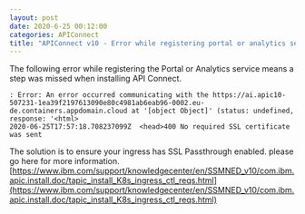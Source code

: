 ```yaml
---
layout: post
date: 2020-6-25 00:12:00
categories: APIConnect
title: "APIConnect v10 - Error while registering portal or analytics service. "
---
```




<!--more-->
The following error while registering the Portal or Analytics service means a step was missed when installing API Connect.

```
: Error: An error occurred communicating with the https://ai.apic10-507231-1ea39f2197613090e80c4981ab6eab96-0002.eu-de.containers.appdomain.cloud at '[object Object]' (status: undefined, response: '<html>
2020-06-25T17:57:18.708237099Z  <head>400 No required SSL certificate was sent
```


The solution is to ensure your ingress has SSL Passthrough enabled. please go here for more information.
[https://www.ibm.com/support/knowledgecenter/en/SSMNED_v10/com.ibm.apic.install.doc/tapic_install_K8s_ingress_ctl_reqs.html](https://www.ibm.com/support/knowledgecenter/en/SSMNED_v10/com.ibm.apic.install.doc/tapic_install_K8s_ingress_ctl_reqs.html)
